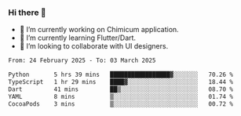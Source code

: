 ### Hi there 👋

<!--
**devcat37/devcat37** is a ✨ _special_ ✨ repository because its `README.md` (this file) appears on your GitHub profile.-->


- 🔭 I’m currently working on Chimicum application.
- 🌱 I’m currently learning Flutter/Dart.
- 👯 I’m looking to collaborate with UI designers.
<!-- - 🤔 I’m looking for help with ... -->

<!--START_SECTION:waka-->

```txt
From: 24 February 2025 - To: 03 March 2025

Python       5 hrs 39 mins   █████████████████▓░░░░░░░   70.26 %
TypeScript   1 hr 29 mins    ████▓░░░░░░░░░░░░░░░░░░░░   18.44 %
Dart         41 mins         ██▒░░░░░░░░░░░░░░░░░░░░░░   08.70 %
YAML         8 mins          ▒░░░░░░░░░░░░░░░░░░░░░░░░   01.74 %
CocoaPods    3 mins          ▒░░░░░░░░░░░░░░░░░░░░░░░░   00.72 %
```

<!--END_SECTION:waka-->
